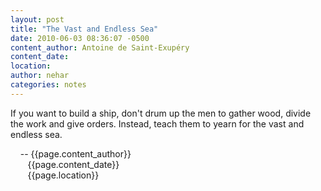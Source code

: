 ```yaml
---
layout: post
title: "The Vast and Endless Sea"
date: 2010-06-03 08:36:07 -0500
content_author: Antoine de Saint-Exupéry
content_date:
location:
author: nehar
categories: notes
---
```


 If you want to build a ship, don't drum up the men to gather wood,
 divide the work and give orders. Instead, teach them to yearn for 
 the vast and endless sea.

&nbsp;&nbsp;&nbsp;&nbsp;-- {{page.content_author}} <br>
&nbsp;&nbsp;&nbsp;&nbsp;&nbsp;&nbsp;&nbsp;{{page.content_date}} <br>
&nbsp;&nbsp;&nbsp;&nbsp;&nbsp;&nbsp;&nbsp;{{page.location}}
